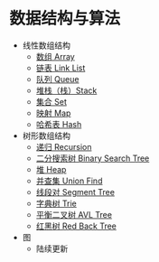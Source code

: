 # 数据结构与算法  
- 线性数组结构  
  - [数组 Array](line-array.md)
  - [链表 Link List](line-link-list.md)
  - [队列 Queue](line-queue.md)
  - [堆栈（栈）Stack](line-stack.md)
  - [集合 Set](line-set.md)
  - [映射 Map](line-map.md)
  - [哈希表 Hash](line-hash.md)
- 树形数组结构  
  - [递归 Recursion](tree-recursion.md)
  - [二分搜索树 Binary Search Tree](tree-bst.md)
  - [堆 Heap](tree-heap.md)
  - [并查集 Union Find](tree-union-find.md)
  - [线段对 Segment Tree](tree-segment-tree.md)
  - [字典树 Trie](tree-trie.md)
  - [平衡二叉树 AVL Tree](tree-avl-tree.md)
  - [红黑树 Red Back Tree](tree-red-back-tree.md)
- 图 
  - 陆续更新

